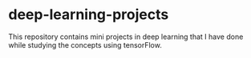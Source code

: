 # deep-learning-projects

This repository contains mini projects in deep learning that I have done while studying the concepts using tensorFlow. 
